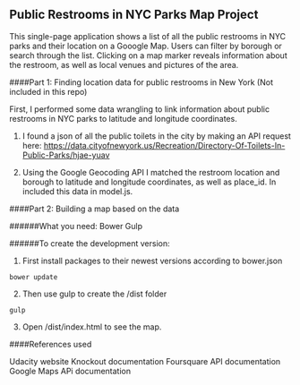 ## Public Restrooms in NYC Parks Map Project

This single-page application shows a list of all the public restrooms in NYC parks and their location on a Gooogle Map. Users can filter by borough or search through the list. Clicking on a map marker reveals information about the restroom, as well as local venues and pictures of the area.

####Part 1: Finding location data for public restrooms in New York (Not included in this repo)

First, I performed some data wrangling to link information about public restrooms in NYC parks to latitude and longitude coordinates.

1) I found a json of all the public toilets in the city by making an API request here: 
https://data.cityofnewyork.us/Recreation/Directory-Of-Toilets-In-Public-Parks/hjae-yuav

2) Using the Google Geocoding API I matched the restroom location and borough to latitude and longitude coordinates, as well as place_id. In included this data in model.js.

####Part 2: Building a map based on the data

######What you need:
Bower
Gulp

######To create the development version:

1) First install packages to their newest versions according to bower.json

`bower update`

2) Then use gulp to create the /dist folder

`gulp`

3) Open /dist/index.html to see the map.

####References used

Udacity website
Knockout documentation
Foursquare API documentation
Google Maps APi documentation